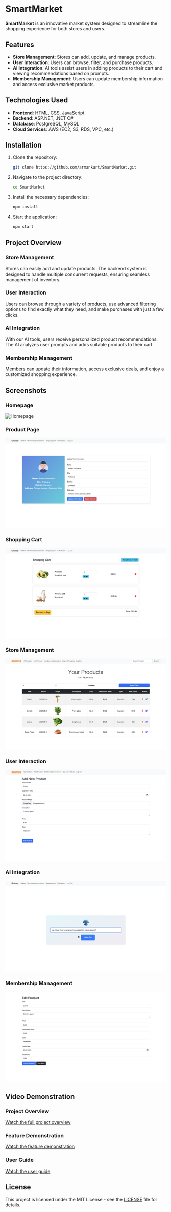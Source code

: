 # SmartMarket

**SmartMarket** is an innovative market system designed to streamline the shopping experience for both stores and users.

## Features
- **Store Management**: Stores can add, update, and manage products.
- **User Interaction**: Users can browse, filter, and purchase products.
- **AI Integration**: AI tools assist users in adding products to their cart and viewing recommendations based on prompts.
- **Membership Management**: Users can update membership information and access exclusive market products.

## Technologies Used
- **Frontend**: HTML, CSS, JavaScript
- **Backend**: ASP.NET, .NET C#
- **Database**: PostgreSQL, MySQL
- **Cloud Services**: AWS (EC2, S3, RDS, VPC, etc.)

## Installation
1. Clone the repository:
    ```sh
    git clone https://github.com/armankurt/SmartMarket.git
    ```
2. Navigate to the project directory:
    ```sh
    cd SmartMarket
    ```
3. Install the necessary dependencies:
    ```sh
    npm install
    ```
4. Start the application:
    ```sh
    npm start
    ```

## Project Overview

### Store Management
Stores can easily add and update products. The backend system is designed to handle multiple concurrent requests, ensuring seamless management of inventory.

### User Interaction
Users can browse through a variety of products, use advanced filtering options to find exactly what they need, and make purchases with just a few clicks.

### AI Integration
With our AI tools, users receive personalized product recommendations. The AI analyzes user prompts and adds suitable products to their cart.

### Membership Management
Members can update their information, access exclusive deals, and enjoy a customized shopping experience.

## Screenshots

### Homepage
![Homepage](images/img1.png)

### Product Page
![Product Page](images/img2.png)

### Shopping Cart
![Shopping Cart](images/img3.png)

### Store Management
![Store Management](images/img4.png)

### User Interaction
![User Interaction](images/img5.png)

### AI Integration
![AI Integration](images/img6.png)

### Membership Management
![Membership Management](images/img7.png)

## Video Demonstration

### Project Overview
[Watch the full project overview](videos/video1.mov)

### Feature Demonstration
[Watch the feature demonstration](videos/video2.mov)

### User Guide
[Watch the user guide](videos/video3.mov)

## License
This project is licensed under the MIT License - see the [LICENSE](LICENSE) file for details.
